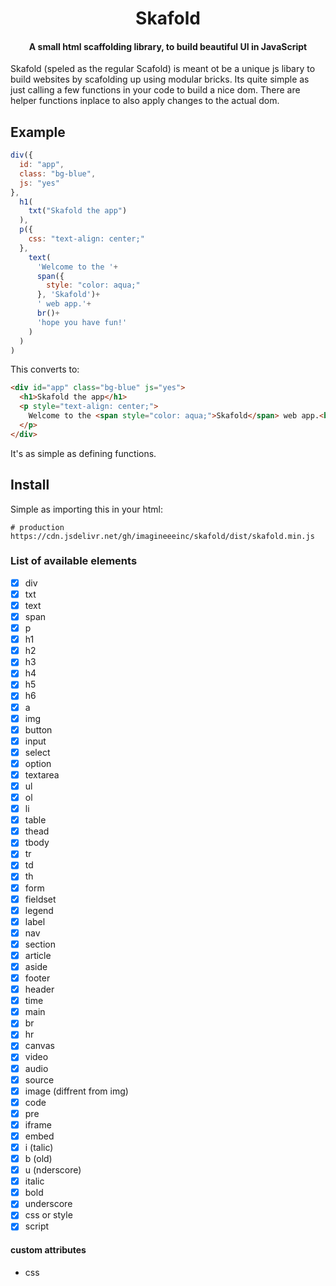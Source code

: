 <h1 align="center">Skafold</h1>
<h4 align="center">A small html scaffolding library, to build beautiful UI in JavaScript</h4>
Skafold (speled as the regular Scafold) is meant ot be a unique js libary to build websites by scafolding up using modular bricks. Its quite simple as just calling a few functions in your code to build a nice dom. There are helper functions inplace to also apply changes to the actual dom.

## Example
```js
div({
  id: "app",
  class: "bg-blue",
  js: "yes"
},
  h1(
    txt("Skafold the app")
  ),
  p({
    css: "text-align: center;"
  },
    text(
      'Welcome to the '+
      span({
        style: "color: aqua;"
      }, 'Skafold')+
      ' web app.'+
      br()+
      'hope you have fun!'
    )
  )
)
```
This converts to:
```html
<div id="app" class="bg-blue" js="yes">
  <h1>Skafold the app</h1>
  <p style="text-align: center;">
    Welcome to the <span style="color: aqua;">Skafold</span> web app.<br>hope you have fun!
  </p>
</div>
```
It's as simple as defining functions.

## Install
Simple as importing this in your html:
```
# production
https://cdn.jsdelivr.net/gh/imagineeeinc/skafold/dist/skafold.min.js
```
### List of available elements

* [X] div
* [X] txt
* [X] text
* [X] span
* [X] p
* [X] h1
* [X] h2
* [X] h3
* [X] h4
* [X] h5
* [X] h6
* [X] a
* [X] img
* [X] button
* [X] input
* [X] select
* [X] option
* [X] textarea
* [X] ul
* [X] ol
* [X] li
* [X] table
* [X] thead
* [X] tbody
* [X] tr
* [X] td
* [X] th
* [X] form
* [X] fieldset
* [X] legend
* [X] label
* [X] nav
* [X] section
* [X] article
* [X] aside
* [X] footer
* [X] header
* [X] time
* [X] main
* [X] br
* [X] hr
* [X] canvas
* [X] video
* [X] audio
* [X] source
* [X] image (diffrent from img)
* [X] code
* [X] pre
* [X] iframe
* [X] embed
* [X] i (talic)
* [X] b (old)
* [X] u (nderscore)
* [X] italic
* [X] bold
* [X] underscore
* [X] css or style
* [X] script

#### custom attributes

- css

